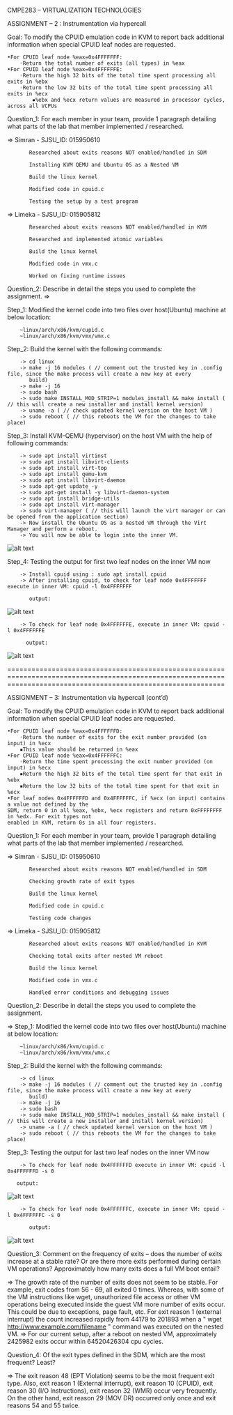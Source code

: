 CMPE283 – VIRTUALIZATION TECHNOLOGIES

ASSIGNMENT – 2 : Instrumentation via hypercall

Goal: To modify the CPUID emulation code in KVM to report back additional information 
when special CPUID leaf nodes are requested.

	•For CPUID leaf node %eax=0x4FFFFFFF:
		◦Return the total number of exits (all types) in %eax
	•For CPUID leaf node %eax=0x4FFFFFFE:
		◦Return the high 32 bits of the total time spent processing all exits in %ebx
		◦Return the low 32 bits of the total time spent processing all exits in %ecx
			▪%ebx and %ecx return values are measured in processor cycles, across all VCPUs
			
Question_1: For each member in your team, provide 1 paragraph detailing what parts of the lab that member 
implemented / researched.	

=> Simran - SJSU_ID: 015950610

           Researched about exits reasons NOT enabled/handled in SDM
	   
           Installing KVM QEMU and Ubuntu OS as a Nested VM 
	   
           Build the linux kernel
	   
           Modified code in cpuid.c
	   
           Testing the setup by a test program
	   
            
=> Limeka  - SJSU_ID: 015905812

           Researched about exits reasons NOT enabled/handled in KVM
	   
           Researched and implemented atomic variables
	   
           Build the linux kernel
	   
           Modified code in vmx.c
	   
           Worked on fixing runtime issues
	   
		
Question_2: Describe in detail the steps you used to complete the assignment. 
=>

Step_1: Modified the kernel code into two files over host(Ubuntu) machine at below location:

        ~linux/arch/x86/kvm/cupid.c
        ~linux/arch/x86/kvm/vmx/vmx.c

Step_2: Build the kernel with the following commands:

        -> cd linux
        -> make -j 16 modules ( // comment out the trusted key in .config file, since the make process will create a new key at every
           build)
        -> make -j 16
        -> sudo bash
        -> sudo make INSTALL_MOD_STRIP=1 modules_install && make install ( // this will create a new installer and install kernel version)
        -> uname -a ( // check updated kernel version on the host VM )
        -> sudo reboot ( // this reboots the VM for the changes to take place)

Step_3: Install KVM-QEMU (hypervisor) on the host VM with the help of following commands:

        -> sudo apt install virtinst
        -> sudo apt install libvirt-clients
        -> sudo apt install virt-top
        -> sudo apt install qemu-kvm
        -> sudo apt install libvirt-daemon
        -> sudo apt-get update -y
        -> sudo apt-get install -y libvirt-daemon-system
        -> sudo apt install bridge-utils
        -> sudo apt install virt-manager
        -> sudo virt-manager ( // this will launch the virt manager or can be opened from the application section)
        -> Now install the Ubuntu OS as a nested VM through the Virt Manager and perform a reboot.
        -> You will now be able to login into the inner VM.
        
	
![alt text](https://github.com/simran-memon/linux/blob/master/assignment_2_3_screenshots/VM-into-VM.png?raw=true)
        
        
Step_4: Testing the output for first two leaf nodes on the inner VM now

        -> Install cpuid using : sudo apt install cpuid
        -> After installing cpuid, to check for leaf node 0x4FFFFFFF execute in inner VM: cpuid -l 0x4FFFFFFF
           
           output:
 
        
![alt text](https://github.com/simran-memon/linux/blob/master/assignment_2_3_screenshots/LEAF_NODE_F.png?raw=true)
        
        -> To check for leaf node 0x4FFFFFFE, execute in inner VM: cpuid -l 0x4FFFFFFE
     
          output:
     
![alt text](https://github.com/simran-memon/linux/blob/master/assignment_2_3_screenshots/LEAF_NODE_E.png?raw=true)
        
        
        
==================================================================================================================================================================




ASSIGNMENT – 3: Instrumentation via hypercall (cont’d)

Goal: To modify the CPUID emulation code in KVM to report back additional information 
when special CPUID leaf nodes are requested.

	•For CPUID leaf node %eax=0x4FFFFFFD:
		◦Return the number of exits for the exit number provided (on input) in %ecx
		▪This value should be returned in %eax 
	•For CPUID leaf node %eax=0x4FFFFFFC:
		◦Return the time spent processing the exit number provided (on input) in %ecx
		▪Return the high 32 bits of the total time spent for that exit in %ebx
		▪Return the low 32 bits of the total time spent for that exit in %ecx
	•For leaf nodes 0x4FFFFFFD and 0x4FFFFFFC, if %ecx (on input) contains a value not defined by the 
	SDM, return 0 in all %eax, %ebx, %ecx registers and return 0xFFFFFFFF in %edx. For exit types not 
	enabled in KVM, return 0s in all four registers.

Question_1: For each member in your team, provide 1 paragraph detailing what parts of the lab that member 
implemented / researched.	

=> Simran  - SJSU_ID: 015950610

           Researched about exits reasons NOT enabled/handled in SDM
	   
           Checking growth rate of exit types
	   
           Build the linux kernel
	   
           Modified code in cpuid.c
	   
           Testing code changes
	   
            
=> Limeka  - SJSU_ID: 015905812

           Researched about exits reasons NOT enabled/handled in KVM
	   
           Checking total exits after nested VM reboot
	   
           Build the linux kernel
	   
           Modified code in vmx.c
	   
           Handled error conditions and debugging issues
	   
           
           
Question_2: Describe in detail the steps you used to complete the assignment. 

=>
Step_1: Modified the kernel code into two files over host(Ubuntu) machine at below location:

        ~linux/arch/x86/kvm/cupid.c
        ~linux/arch/x86/kvm/vmx/vmx.c

Step_2: Build the kernel with the following commands:

        -> cd linux
        -> make -j 16 modules ( // comment out the trusted key in .config file, since the make process will create a new key at every
           build)
        -> make -j 16
        -> sudo bash
        -> sudo make INSTALL_MOD_STRIP=1 modules_install && make install ( // this will create a new installer and install kernel version)
        -> uname -a ( // check updated kernel version on the host VM )
        -> sudo reboot ( // this reboots the VM for the changes to take place)
      
Step_3: Testing the output for last two leaf nodes on the inner VM now

        -> To check for leaf node 0x4FFFFFFD execute in inner VM: cpuid -l 0x4FFFFFFD -s 0
	   
	   output:
	   
![alt text](https://github.com/simran-memon/linux/blob/master/assignment_2_3_screenshots/LEAF_NODE_D.png?raw=true)
        
        -> To check for leaf node 0x4FFFFFFC, execute in inner VM: cpuid -l 0x4FFFFFFC -s 0
        
           output:           
                             
![alt text](https://github.com/simran-memon/linux/blob/master/assignment_2_3_screenshots/LEAF_NODE_C.png?raw=true)
        
Question_3: Comment on the frequency of exits – does the number of exits increase at a stable rate? Or are there 
more exits performed during certain VM operations? Approximately how many exits does a full VM 
boot entail?

=> The growth rate of the number of exits does not seem to be stable. For example, exit codes from 56 - 69, all exited 0 times. Whereas, with some of the VM instructions like wget, unauthorized file access or other VM operations being executed inside the guest VM more number of exits occur. This could be due to exceptions, page fault, etc. For exit reason 1 (external interrupt) the count increased rapidly from 44179 to 201893 when a " wget http://www.example.com/filename " command was executed on the nested VM.
=> For our current setup, after a reboot on nested VM, approximately 2425982 exits occur within 64520426304 cpu cycles.


Question_4: Of the exit types defined in the SDM, which are the most frequent? Least?

=> The exit reason 48 (EPT Violation) seems to be the most frequent exit type. Also, exit reason 1 (External interrupt), exit reason 10 (CPUID), exit reason 30 (I/O Instructions), exit reason 32 (WMR) occur very frequently. On the other hand, exit reason 29 (MOV DR) occurred only once and exit reasons 54 and 55 twice.
        
        
        
        
        
       

        
        








